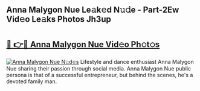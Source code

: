 ## Anna Malygon Nue Le𝚊k𝚎d N𝚞𝚍e - Part-2Ew Vid𝚎o Le𝚊ks Photos Jh3up

# <h2><a href="http://fb4fpij.evod.top/?m=Anna+Malygon+Nue">🔗 👉🔴 Anna Malygon Nue Vid𝚎o Ph𝚘t𝚘s</a></h2>

[![Anna Malygon Nue N𝚞d𝚎s](https://i.imgur.com/8V9OHl7.gif)](http://fb4fpij.evod.top/?m=Anna+Malygon+Nue)
Lifestyle and dance enthusiast Anna Malygon Nue sharing their passion through social media. Anna Malygon Nue public persona is that of a successful entrepreneur, but behind the scenes, he's a devoted family man. 

